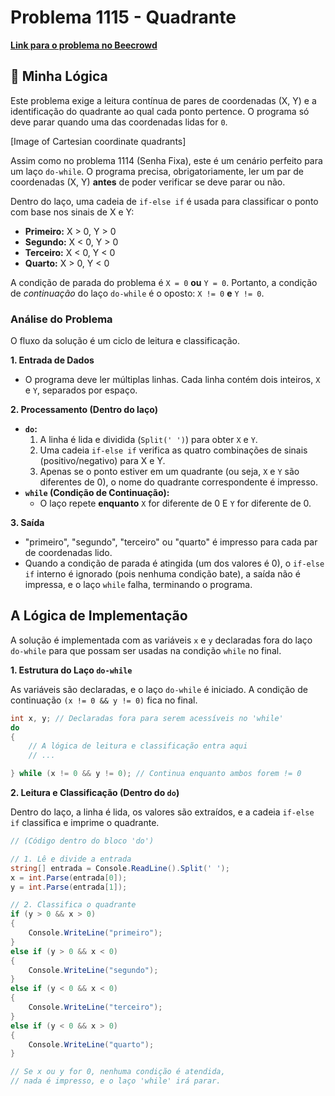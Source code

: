 # Problema 1115 - Quadrante

**[Link para o problema no Beecrowd](https://www.beecrowd.com.br/judge/pt/problems/view/1115)**

## 🧠 Minha Lógica

Este problema exige a leitura contínua de pares de coordenadas (X, Y) e a identificação do quadrante ao qual cada ponto pertence. O programa só deve parar quando uma das coordenadas lidas for `0`.



[Image of Cartesian coordinate quadrants]


Assim como no problema 1114 (Senha Fixa), este é um cenário perfeito para um laço `do-while`. O programa precisa, obrigatoriamente, ler um par de coordenadas (X, Y) **antes** de poder verificar se deve parar ou não.

Dentro do laço, uma cadeia de `if-else if` é usada para classificar o ponto com base nos sinais de X e Y:
* **Primeiro:** X > 0, Y > 0
* **Segundo:** X < 0, Y > 0
* **Terceiro:** X < 0, Y < 0
* **Quarto:** X > 0, Y < 0

A condição de parada do problema é `X = 0` **ou** `Y = 0`. Portanto, a condição de *continuação* do laço `do-while` é o oposto: `X != 0` **e** `Y != 0`.

### Análise do Problema

O fluxo da solução é um ciclo de leitura e classificação.

**1. Entrada de Dados**
* O programa deve ler múltiplas linhas. Cada linha contém dois inteiros, `X` e `Y`, separados por espaço.

**2. Processamento (Dentro do laço)**
* **`do`:**
    1.  A linha é lida e dividida (`Split(' ')`) para obter `X` e `Y`.
    2.  Uma cadeia `if-else if` verifica as quatro combinações de sinais (positivo/negativo) para X e Y.
    3.  Apenas se o ponto estiver em um quadrante (ou seja, `X` e `Y` são diferentes de 0), o nome do quadrante correspondente é impresso.
* **`while` (Condição de Continuação):**
    * O laço repete **enquanto** `X` for diferente de 0 E `Y` for diferente de 0.

**3. Saída**
* "primeiro", "segundo", "terceiro" ou "quarto" é impresso para cada par de coordenadas lido.
* Quando a condição de parada é atingida (um dos valores é 0), o `if-else if` interno é ignorado (pois nenhuma condição bate), a saída não é impressa, e o laço `while` falha, terminando o programa.

## A Lógica de Implementação

A solução é implementada com as variáveis `x` e `y` declaradas fora do laço `do-while` para que possam ser usadas na condição `while` no final.

**1. Estrutura do Laço `do-while`**

As variáveis são declaradas, e o laço `do-while` é iniciado. A condição de continuação `(x != 0 && y != 0)` fica no final.

```csharp
int x, y; // Declaradas fora para serem acessíveis no 'while'
do
{
    // A lógica de leitura e classificação entra aqui
    // ...

} while (x != 0 && y != 0); // Continua enquanto ambos forem != 0
```

**2. Leitura e Classificação (Dentro do `do`)**

Dentro do laço, a linha é lida, os valores são extraídos, e a cadeia `if-else if` classifica e imprime o quadrante.

```csharp
// (Código dentro do bloco 'do')

// 1. Lê e divide a entrada
string[] entrada = Console.ReadLine().Split(' ');
x = int.Parse(entrada[0]);
y = int.Parse(entrada[1]);

// 2. Classifica o quadrante
if (y > 0 && x > 0)
{
    Console.WriteLine("primeiro");
}
else if (y > 0 && x < 0)
{
    Console.WriteLine("segundo");
}
else if (y < 0 && x < 0)
{
    Console.WriteLine("terceiro");
}
else if (y < 0 && x > 0)
{
    Console.WriteLine("quarto");
}

// Se x ou y for 0, nenhuma condição é atendida,
// nada é impresso, e o laço 'while' irá parar.
```